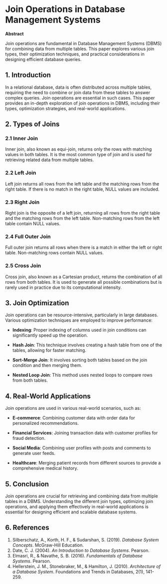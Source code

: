 # Join Operations in Database Management Systems

**Abstract**

Join operations are fundamental in Database Management Systems (DBMS) for combining data from multiple tables. This paper explores various join types, their optimization techniques, and practical considerations in designing efficient database queries.

## 1. Introduction

In a relational database, data is often distributed across multiple tables, requiring the need to combine or join data from these tables to answer complex queries. Join operations are essential in such cases. This paper provides an in-depth exploration of join operations in DBMS, including their types, optimization strategies, and real-world applications.

## 2. Types of Joins

### 2.1 Inner Join

Inner join, also known as equi-join, returns only the rows with matching values in both tables. It is the most common type of join and is used for retrieving related data from multiple tables.

### 2.2 Left Join

Left join returns all rows from the left table and the matching rows from the right table. If there is no match in the right table, NULL values are included.

### 2.3 Right Join

Right join is the opposite of a left join, returning all rows from the right table and the matching rows from the left table. Non-matching rows from the left table contain NULL values.

### 2.4 Full Outer Join

Full outer join returns all rows when there is a match in either the left or right table. Non-matching rows contain NULL values.

### 2.5 Cross Join

Cross join, also known as a Cartesian product, returns the combination of all rows from both tables. It is used to generate all possible combinations but is rarely used in practice due to its computational intensity.

## 3. Join Optimization

Join operations can be resource-intensive, particularly in large databases. Various optimization techniques are employed to improve performance:

- **Indexing**: Proper indexing of columns used in join conditions can significantly speed up the operation.

- **Hash Join**: This technique involves creating a hash table from one of the tables, allowing for faster matching.

- **Sort-Merge Join**: It involves sorting both tables based on the join condition and then merging them.

- **Nested Loop Join**: This method uses nested loops to compare rows from both tables.

## 4. Real-World Applications

Join operations are used in various real-world scenarios, such as:

- **E-commerce**: Combining customer data with order data for personalized recommendations.

- **Financial Services**: Joining transaction data with customer profiles for fraud detection.

- **Social Media**: Combining user profiles with posts and comments to generate user feeds.

- **Healthcare**: Merging patient records from different sources to provide a comprehensive medical history.

## 5. Conclusion

Join operations are crucial for retrieving and combining data from multiple tables in a DBMS. Understanding the different join types, optimizing join operations, and applying them effectively in real-world applications is essential for designing efficient and scalable database systems.

## 6. References

1. Silberschatz, A., Korth, H. F., & Sudarshan, S. (2019). *Database System Concepts*. McGraw-Hill Education.
2. Date, C. J. (2004). *An Introduction to Database Systems*. Pearson.
3. Elmasri, R., & Navathe, S. B. (2016). *Fundamentals of Database Systems*. Pearson.
4. Hellerstein, J. M., Stonebraker, M., & Hamilton, J. (2010). *Architecture of a Database System*. Foundations and Trends in Databases, 2(1), 141-259.
